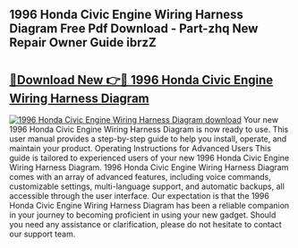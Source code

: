 ## 1996 Honda Civic Engine Wiring Harness Diagram Free Pdf Download - Part-zhq New Repair Owner Guide ibrzZ

# <h2><a href="http://dfkme2.blite.top/?on=1996+Honda+Civic+Engine+Wiring+Harness+Diagram">🔗Download New 👉🔴 1996 Honda Civic Engine Wiring Harness Diagram</a></h2>

[![1996 Honda Civic Engine Wiring Harness Diagram download](https://i.imgur.com/lujVjoI.png)](http://dfkme2.blite.top/?on=1996+Honda+Civic+Engine+Wiring+Harness+Diagram)
Your new 1996 Honda Civic Engine Wiring Harness Diagram is now ready to use. This user manual provides a step-by-step guide to help you install, operate, and maintain your product. Operating Instructions for Advanced Users This guide is tailored to experienced users of your new 1996 Honda Civic Engine Wiring Harness Diagram. 1996 Honda Civic Engine Wiring Harness Diagram comes with an array of advanced features, including voice commands, customizable settings, multi-language support, and automatic backups, all accessible through the user interface. Our expectation is that the 1996 Honda Civic Engine Wiring Harness Diagram has been a reliable companion in your journey to becoming proficient in using your new gadget. Should you need any assistance or clarification, please do not hesitate to contact our support team.
